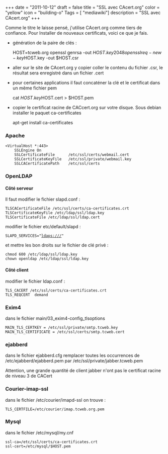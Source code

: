+++
date = "2011-10-12"
draft = false
title = "SSL avec CAcert.org"
color = "yellow"
icon = "building-o"
Tags = [ "mediawiki"]
description = "SSL avec CAcert.org"
+++

Comme le titre le laisse pensé, j'utilise CAcert.org comme tiers de
confiance. Pour Installer de nouveaux certificats, voici ce que je fais.

-   génération de la paire de clés :

    HOST=tcweb.org
    openssl genrsa -out $HOST.key 2048
    openssl req -new -key $HOST.key -out $HOST.csr

-   aller sur le site de CAcert.org y copier coller le contenu du
    fichier .csr, le résultat sera enregistré dans un fichier .cert
-   pour certaines applications il faut concaténer la clé et le
    certificat dans un même fichier pem

    cat $HOST.key $HOST.cert > $HOST.pem

-   copier le certificat racine de CACcert.org sur votre disque. Sous
    debian installer le paquet ca-certificates

    apt-get install ca-certificates

### Apache

    <VirtualHost *:443>
        SSLEngine On
        SSLCertificateFile      /etc/ssl/certs/webmail.cert
        SSLCertificateKeyFile   /etc/ssl/private/webmail.key
        SSLCACertificatePath    /etc/ssl/certs

### OpenLDAP

#### Côté serveur

Il faut modifier le fichier slapd.conf :

    TLSCACertificateFile /etc/ssl/certs/ca-certificates.crt
    TLSCertificateKeyFile /etc/ldap/ssl/ldap.key
    TLSCertificateFile /etc/ldap/ssl/ldap.cert

modifier le fichier etc/default/slapd :

`SLAPD_SERVICES="`[`ldaps:///`](ldaps:///)`"`

et mettre les bon droits sur le fichier de clé privé :

    chmod 600 /etc/ldap/ssl/ldap.key
    chown openldap /etc/ldap/ssl/ldap.key

#### Côté client

modifier le fichier ldap.conf :

    TLS_CACERT /etc/ssl/certs/ca-certificates.crt
    TLS_REQCERT  demand

### Exim4

dans le fichier main/03\_exim4-config\_tlsoptions

    MAIN_TLS_CERTKEY = /etc/ssl/private/smtp.tcweb.key
    MAIN_TLS_CERTIFICATE = /etc/ssl/certs/smtp.tcweb.cert

### ejabberd

dans le fichier ejabberd.cfg remplacer toutes les occurrences de
/etc/ejabberd/ejabberd.pem par /etc/ssl/private/jabber.tcweb.pem

Attention, une grande quantité de client jabber n'ont pas le certificat
racine de niveau 3 de CACert

### Courier-imap-ssl

dans le fichier /etc/courier/imapd-ssl on trouve :

    TLS_CERTFILE=/etc/courier/imap.tcweb.org.pem

### Mysql

dans le fichier /etc/mysql/my.cnf

    ssl-ca=/etc/ssl/certs/ca-certificates.crt
    ssl-cert=/etc/mysql/$HOST.pem
